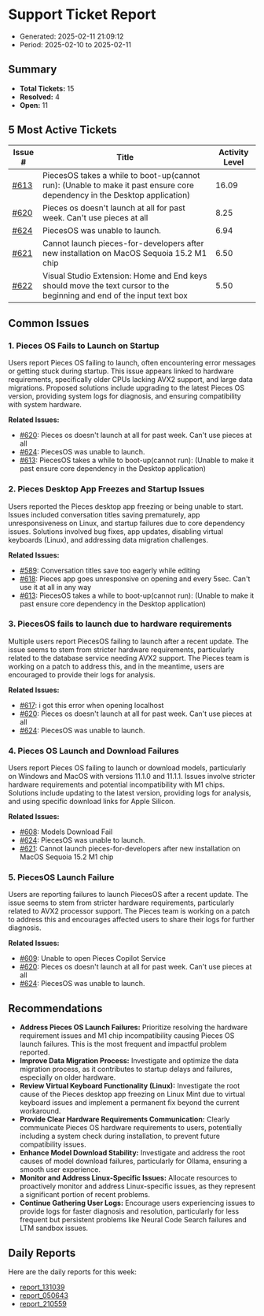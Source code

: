 # Support Ticket Report
- Generated: 2025-02-11 21:09:12
- Period: 2025-02-10 to 2025-02-11

## Summary
- **Total Tickets:** 15
- **Resolved:** 4
- **Open:** 11

## 5 Most Active Tickets
| Issue # | Title | Activity Level |
|---------|-------|----------------|
| [#613](https://github.com/pieces-app/support/issues/613) | PiecesOS takes a while to boot-up(cannot run): (Unable to make it past ensure core dependency in the Desktop application) | 16.09 |
| [#620](https://github.com/pieces-app/support/issues/620) | Pieces os doesn't launch at all for past week. Can't use pieces at all | 8.25 |
| [#624](https://github.com/pieces-app/support/issues/624) | PiecesOS was unable to launch. | 6.94 |
| [#621](https://github.com/pieces-app/support/issues/621) | Cannot launch pieces-for-developers after new installation on MacOS Sequoia 15.2 M1 chip | 6.50 |
| [#622](https://github.com/pieces-app/support/issues/622) | Visual Studio Extension: Home and End keys should move the text cursor to the beginning and end of the input text box | 5.50 |

## Common Issues
### 1. Pieces OS Fails to Launch on Startup
Users report Pieces OS failing to launch, often encountering error messages or getting stuck during startup. This issue appears linked to hardware requirements, specifically older CPUs lacking AVX2 support, and large data migrations. Proposed solutions include upgrading to the latest Pieces OS version, providing system logs for diagnosis, and ensuring compatibility with system hardware.

**Related Issues:**
- [#620](https://github.com/pieces-app/support/issues/620): Pieces os doesn't launch at all for past week. Can't use pieces at all
- [#624](https://github.com/pieces-app/support/issues/624): PiecesOS was unable to launch.
- [#613](https://github.com/pieces-app/support/issues/613): PiecesOS takes a while to boot-up(cannot run): (Unable to make it past ensure core dependency in the Desktop application)

### 2. Pieces Desktop App Freezes and Startup Issues
Users reported the Pieces desktop app freezing or being unable to start. Issues included conversation titles saving prematurely, app unresponsiveness on Linux, and startup failures due to core dependency issues. Solutions involved bug fixes, app updates, disabling virtual keyboards (Linux), and addressing data migration challenges.

**Related Issues:**
- [#589](https://github.com/pieces-app/support/issues/589): Conversation titles save too eagerly while editing
- [#618](https://github.com/pieces-app/support/issues/618): Pieces app goes unresponsive on opening and every 5sec. Can't use it at all in any way
- [#613](https://github.com/pieces-app/support/issues/613): PiecesOS takes a while to boot-up(cannot run): (Unable to make it past ensure core dependency in the Desktop application)

### 3. PiecesOS fails to launch due to hardware requirements
Multiple users report PiecesOS failing to launch after a recent update. The issue seems to stem from stricter hardware requirements, particularly related to the database service needing AVX2 support. The Pieces team is working on a patch to address this, and in the meantime, users are encouraged to provide their logs for analysis.

**Related Issues:**
- [#617](https://github.com/pieces-app/support/issues/617): i got this error when opening localhost
- [#620](https://github.com/pieces-app/support/issues/620): Pieces os doesn't launch at all for past week. Can't use pieces at all
- [#624](https://github.com/pieces-app/support/issues/624): PiecesOS was unable to launch.

### 4. Pieces OS Launch and Download Failures
Users report Pieces OS failing to launch or download models, particularly on Windows and MacOS with versions 11.1.0 and 11.1.1. Issues involve stricter hardware requirements and potential incompatibility with M1 chips. Solutions include updating to the latest version, providing logs for analysis, and using specific download links for Apple Silicon.

**Related Issues:**
- [#608](https://github.com/pieces-app/support/issues/608): Models Download Fail
- [#624](https://github.com/pieces-app/support/issues/624): PiecesOS was unable to launch.
- [#621](https://github.com/pieces-app/support/issues/621): Cannot launch pieces-for-developers after new installation on MacOS Sequoia 15.2 M1 chip

### 5. PiecesOS Launch Failure
Users are reporting failures to launch PiecesOS after a recent update. The issue seems to stem from stricter hardware requirements, particularly related to AVX2 processor support. The Pieces team is working on a patch to address this and encourages affected users to share their logs for further diagnosis.

**Related Issues:**
- [#609](https://github.com/pieces-app/support/issues/609): Unable to open Pieces Copilot Service
- [#620](https://github.com/pieces-app/support/issues/620): Pieces os doesn't launch at all for past week. Can't use pieces at all
- [#624](https://github.com/pieces-app/support/issues/624): PiecesOS was unable to launch.


## Recommendations
- **Address Pieces OS Launch Failures:** Prioritize resolving the hardware requirement issues and M1 chip incompatibility causing Pieces OS launch failures. This is the most frequent and impactful problem reported.
- **Improve Data Migration Process:** Investigate and optimize the data migration process, as it contributes to startup delays and failures, especially on older hardware.
- **Review Virtual Keyboard Functionality (Linux):** Investigate the root cause of the Pieces desktop app freezing on Linux Mint due to virtual keyboard issues and implement a permanent fix beyond the current workaround.
- **Provide Clear Hardware Requirements Communication:** Clearly communicate Pieces OS hardware requirements to users, potentially including a system check during installation, to prevent future compatibility issues.
- **Enhance Model Download Stability:** Investigate and address the root causes of model download failures, particularly for Ollama, ensuring a smooth user experience.
- **Monitor and Address Linux-Specific Issues:** Allocate resources to proactively monitor and address Linux-specific issues, as they represent a significant portion of recent problems.
- **Continue Gathering User Logs:** Encourage users experiencing issues to provide logs for faster diagnosis and resolution, particularly for less frequent but persistent problems like Neural Code Search failures and LTM sandbox issues.

## Daily Reports
Here are the daily reports for this week:

- [report_131039](daily/2025-02-11/report_131039.md)
- [report_050643](daily/2025-02-11/report_050643.md)
- [report_210559](daily/2025-02-11/report_210559.md)
